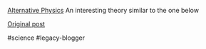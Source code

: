 <!--
date: '2006-01-11'
published: true
slug: 2006-01-alternative-physics_11
time_to_read: 5
title: Alternative Physics
-->

[Alternative Physics](http://website.lineone.net/~dbellj/pages.htm) An interesting theory similar to the one below

[Original post](https://ysfk.blogspot.com/2006/01/alternative-physics_11.html)

#science #legacy-blogger 